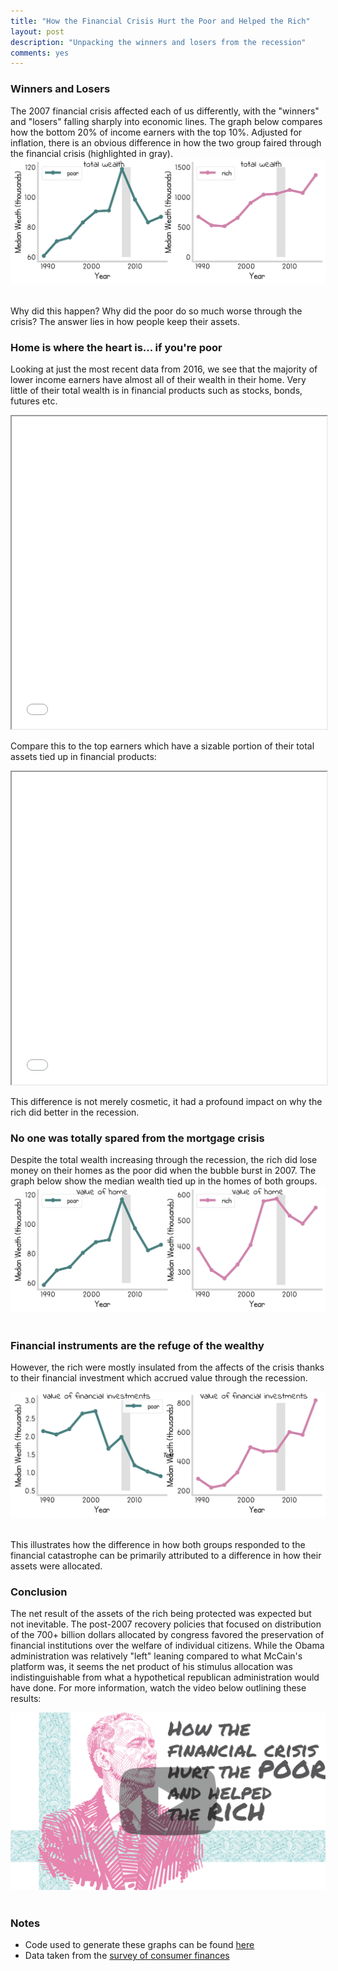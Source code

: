 ```yaml
---
title: "How the Financial Crisis Hurt the Poor and Helped the Rich"
layout: post
description: "Unpacking the winners and losers from the recession"
comments: yes
---
```

<html>
<link rel="stylesheet"
          href="https://fonts.googleapis.com/css?family=Indie+Flower">
<style>

      h1,h2,h3,head,title {

        font-family: 'Indie Flower',serif;
        outline-color: white;
        color: black;
        background: black url(res/blog_17/leaves2.jpg) repeat 0 0;

        <!-- background-color: slategrey; -->
}
</style>
</html>


### Winners and Losers

The 2007 financial crisis affected each of us differently, with the "winners" and "losers" falling sharply
into economic lines. The graph below compares how the bottom 20% of income earners with the top 10%. Adjusted for inflation,
there is an obvious difference in how the two group faired through the financial crisis (highlighted in gray).
<a href="res/blog_17/wealth.png">
<img src="res/blog_17/wealth.png">
</a>﻿

Why did this happen? Why did the poor do so much worse through the crisis? The answer lies in how people keep their assets.

### Home is where the heart is... if you're poor

Looking at just the most recent data from 2016, we see that the majority of lower income earners have almost all of their wealth in their home.
Very little of their total wealth is in financial products such as stocks, bonds, futures etc.
 <iframe src="res/blog_17/rich-and-poor-pie2/index.html" height="500" width="100%" scrolling="no"></iframe>

Compare this to the top earners which have a sizable portion of their total assets tied up in financial products:
 <iframe src="res/blog_17/rich-and-poor-pie/index.html" height="500" width="100%" scrolling="no"></iframe>

This difference is not merely cosmetic, it had a profound impact on why the rich did better in the recession.

### No one was totally spared from the mortgage crisis

Despite the total wealth increasing through the recession, the rich did lose money on their homes as the poor did when the bubble burst in 2007.
The graph below show the median wealth tied up in the homes of both groups.
<a href="res/blog_17/housing.png">
<img src="res/blog_17/housing.png">
</a>﻿


### Financial instruments are the refuge of the wealthy

However, the rich were mostly insulated from the affects of the crisis thanks to their financial investment which accrued value through the recession.

<a href="res/blog_17/finance.png">
<img src="res/blog_17/finance.png">
</a>﻿

This illustrates how the difference in how both groups responded to the financial catastrophe can be primarily attributed to a difference in how their assets were allocated.

### Conclusion

The net result of the assets of the rich being protected was expected but not inevitable. The post-2007 recovery policies that focused on distribution of the 700+ billion dollars allocated
 by congress favored the preservation of financial institutions over the welfare of individual citizens. While the Obama administration was relatively "left" leaning compared to what McCain's
 platform was, it seems the net product of his stimulus allocation was indistinguishable from what a hypothetical republican administration would have done. For more information, watch the
 video below outlining these results:

<a href="https://www.youtube.com/watch?v=JE3KrmFy1u4">
<img src="res/blog_17/obama_thumb.png">
</a>﻿

### Notes
* Code used to generate these graphs can be found [here](https://github.com/NicholasARossi/VizSnacks)
* Data taken from the [survey of consumer finances](https://www.federalreserve.gov/econres/scfindex.htm)

 <!-- * Write up with all graphs [here](https://www.rossidata.com/FinancialCrisis) -->
 <!-- * Longer video explanation [here](https://www.youtube.com/watch?v=JE3KrmFy1u4) -->
 <!-- * Code used to generate these graphs can be found [here](https://github.com/NicholasARossi/VizSnacks) -->
 <!-- * Data taken from the [survey of consumer finances](https://www.federalreserve.gov/econres/scfindex.htm) -->
